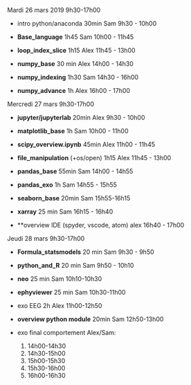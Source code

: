 
Mardi 26 mars 2019 9h30-17h00

   * intro python/anaconda 30min Sam 9h30 - 10h00
   * **Base_language** 1h45 Sam 10h00 - 11h45
   * **loop_index_slice** 1h15 Alex 11h45 - 13h00
   
   * **numpy_base**   30 min Alex 14h00 - 14h30
   * **numpy_indexing** 1h30 Sam 14h30 - 16h00
   * **numpy_advance** 1h  Alex 16h00 - 17h00
   

Mercredi 27 mars 9h30-17h00

   * **jupyter/jupyterlab** 20min Alex 9h30 - 10h00
   * **matplotlib_base** 1h Sam  10h00 - 11h00
   * **scipy_overview.ipynb** 45min Alex 11h00 - 11h45
   * **file_manipulation** (+os/open) 1h15   Alex 11h45 - 13h00
   
   * **pandas_base** 55min Sam    14h00 - 14h55
   * **pandas_exo** 1h Sam 14h55 - 15h55
   * **seaborn_base** 20min  Sam 15h55-16h15
   * **xarray** 25 min Sam 16h15 - 16h40
   * **overview IDE (spyder, vscode, atom) alex 16h40 - 17h00
   

  
Jeudi 28 mars 9h30-17h00

   * **Formula_statsmodels** 20 min Sam 9h30 - 9h50
   * **python_and_R** 20 min Sam 9h50 - 10h10
   * **neo** 25 min Sam 10h10-10h30
   * **ephyviewer** 25 min Sam 10h30-11h00
   * exo EEG 2h Alex  11h00-12h50
   * **overview python module** 20min Sam 12h50-13h00
   
   * exo final comportement Alex/Sam:
   
     1. 14h00-14h30
     2. 14h30-15h00
     3. 15h00-15h30
     4. 15h30-16h00
     5. 16h00-16h30

